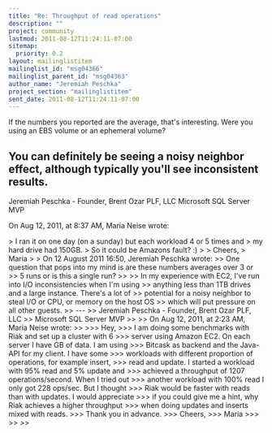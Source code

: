 ```yaml
---
title: "Re: Throughput of read operations"
description: ""
project: community
lastmod: 2011-08-12T11:24:11-07:00
sitemap:
  priority: 0.2
layout: mailinglistitem
mailinglist_id: "msg04366"
mailinglist_parent_id: "msg04363"
author_name: "Jeremiah Peschka"
project_section: "mailinglistitem"
sent_date: 2011-08-12T11:24:11-07:00
---
```



If the numbers you reported are the average, that's interesting. Were you using 
an EBS volume or an ephemeral volume?

You can definitely be seeing a noisy neighbor effect, although typically you'll 
see inconsistent results.
---
Jeremiah Peschka - Founder, Brent Ozar PLF, LLC
Microsoft SQL Server MVP

On Aug 12, 2011, at 8:37 AM, Maria Neise wrote:

&gt; I ran it on one day (on a sunday) but each workload 4 or 5 times and
&gt; my hard drive had 150GB.
&gt; So it could be Amazons fault? :)
&gt; 
&gt; Cheers,
&gt; Maria
&gt; 
&gt; On 12 August 2011 16:50, Jeremiah Peschka  wrote:
&gt;&gt; One question that pops into my mind is are these numbers averages over 3 or 
&gt;&gt; 5 runs or is this a single run?
&gt;&gt; 
&gt;&gt; In my experience with EC2, I've run into I/O inconsistencies when I'm using 
&gt;&gt; anything less than 1TB drives and a large instance. There's a lot of 
&gt;&gt; potential for a noisy neighbor to steal I/O or CPU, or memory on the host OS 
&gt;&gt; which will put pressure on all other guests.
&gt;&gt; ---
&gt;&gt; Jeremiah Peschka - Founder, Brent Ozar PLF, LLC
&gt;&gt; Microsoft SQL Server MVP
&gt;&gt; 
&gt;&gt; On Aug 12, 2011, at 2:23 AM, Maria Neise wrote:
&gt;&gt; 
&gt;&gt;&gt; Hey,
&gt;&gt;&gt; I am doing some benchmarks with Riak and set up a cluster with 6
&gt;&gt;&gt; server using Amazon EC2. On each server I have GB of data. I am using
&gt;&gt;&gt; Bitcask as backend and the Java-API for my client. I have some
&gt;&gt;&gt; workloads with different proportion of operations, for example insert,
&gt;&gt;&gt; read and update. I started a workload with 95% read and 5% update and
&gt;&gt;&gt; achieved a throughput of 1207 operations/second. When I tried out
&gt;&gt;&gt; another workload with 100% read I only got 228 ops/sec. But I thought
&gt;&gt;&gt; Riak would be faster with reads than with updates. I would appreciate
&gt;&gt;&gt; if you could give me a hint, why Riak achieves a higher throughput
&gt;&gt;&gt; when doing updates and inserts mixed with reads.
&gt;&gt;&gt; Thank you in advance.
&gt;&gt;&gt; Cheers,
&gt;&gt;&gt; Maria
&gt;&gt;&gt; 
&gt;&gt; 
&gt;&gt; 
